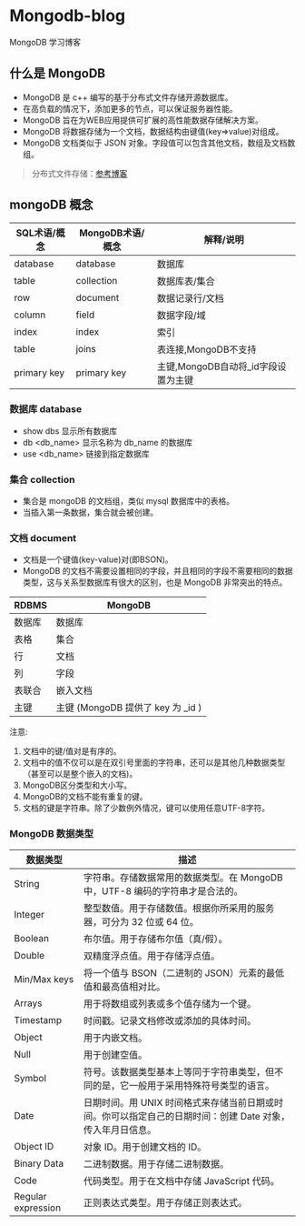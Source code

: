 # Mongodb-blog

MongoDB 学习博客

## 什么是 MongoDB

- MongoDB 是 c++ 编写的基于分布式文件存储开源数据库。
- 在高负载的情况下，添加更多的节点，可以保证服务器性能。 
- MongoDB 旨在为WEB应用提供可扩展的高性能数据存储解决方案。
- MongoDB 将数据存储为一个文档，数据结构由键值(key=>value)对组成。
- MongoDB 文档类似于 JSON 对象。字段值可以包含其他文档，数组及文档数组。

> 分布式文件存储：[参考博客](https://blog.csdn.net/weixin_42064002/article/details/82355929)

## mongoDB 概念

| SQL术语/概念 | MongoDB术语/概念 | 解释/说明 |
| ------      | ------           | ------ |
| database    | database         | 数据库 |
| table	      | collection	     | 数据库表/集合 |
| row	      | document	     | 数据记录行/文档 |
| column	  | field	         | 数据字段/域 |
| index	      | index	         | 索引 |
| table       | joins	         | 表连接,MongoDB不支持 |
| primary key | primary key	     | 主键,MongoDB自动将_id字段设置为主键 |

### 数据库 database

- show dbs 显示所有数据库
- db <db_name> 显示名称为 db_name 的数据库
- use <db_name> 链接到指定数据库

### 集合 collection

- 集合是 mongoDB 的文档组，类似 mysql 数据库中的表格。
- 当插入第一条数据，集合就会被创建。

### 文档 document

- 文档是一个键值(key-value)对(即BSON)。
- MongoDB 的文档不需要设置相同的字段，并且相同的字段不需要相同的数据类型，这与关系型数据库有很大的区别，也是 MongoDB 非常突出的特点。

| RDBMS  | MongoDB |
| ------ | ------ |     
| 数据库  | 数据库 |
| 表格    | 集合 |
| 行      | 文档 |
| 列	  | 字段 |
| 表联合  | 嵌入文档 |
| 主键    | 主键 (MongoDB 提供了 key 为 _id ) |

注意:
1. 文档中的键/值对是有序的。
2. 文档中的值不仅可以是在双引号里面的字符串，还可以是其他几种数据类型（甚至可以是整个嵌入的文档)。
3. MongoDB区分类型和大小写。
4. MongoDB的文档不能有重复的键。
5. 文档的键是字符串。除了少数例外情况，键可以使用任意UTF-8字符。

### MongoDB 数据类型

| 数据类型   | 描述 |
| ------      | ------ | 
| String      | 字符串。存储数据常用的数据类型。在 MongoDB 中，UTF-8 编码的字符串才是合法的。|
| Integer	  | 整型数值。用于存储数值。根据你所采用的服务器，可分为 32 位或 64 位。|
| Boolean	  | 布尔值。用于存储布尔值（真/假）。|
| Double	  | 双精度浮点值。用于存储浮点值。|
| Min/Max keys|	将一个值与 BSON（二进制的 JSON）元素的最低值和最高值相对比。|
| Arrays	  | 用于将数组或列表或多个值存储为一个键。|
| Timestamp	  | 时间戳。记录文档修改或添加的具体时间。|
| Object	  | 用于内嵌文档。|
| Null	      | 用于创建空值。|
| Symbol	  | 符号。该数据类型基本上等同于字符串类型，但不同的是，它一般用于采用特殊符号类型的语言。|
| Date	      | 日期时间。用 UNIX 时间格式来存储当前日期或时间。你可以指定自己的日期时间：创建 Date 对象，传入年月日信息。|
| Object ID	  | 对象 ID。用于创建文档的 ID。|
| Binary Data |	二进制数据。用于存储二进制数据。|
| Code	      | 代码类型。用于在文档中存储 JavaScript 代码。|
| Regular expression | 正则表达式类型。用于存储正则表达式。|